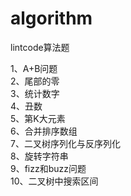 # algorithm

lintcode算法题

1、A+B问题            
2、尾部的零      
3、统计数字      
4、丑数    
5、第K大元素       
6、合并排序数组    
7、二叉树序列化与反序列化   
8、旋转字符串     
9、fizz和buzz问题       
10、二叉树中搜索区间